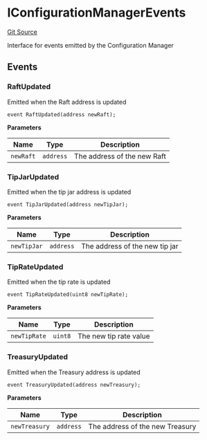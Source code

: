 # IConfigurationManagerEvents
[Git Source](https://github.com/OasisDEX/summer-earn-protocol/blob/f5de2d90d66614e7bd59fd42a9d06b870fe474cd/src/events/IConfigurationManagerEvents.sol)

Interface for events emitted by the Configuration Manager


## Events
### RaftUpdated
Emitted when the Raft address is updated


```solidity
event RaftUpdated(address newRaft);
```

**Parameters**

|Name|Type|Description|
|----|----|-----------|
|`newRaft`|`address`|The address of the new Raft|

### TipJarUpdated
Emitted when the tip jar address is updated


```solidity
event TipJarUpdated(address newTipJar);
```

**Parameters**

|Name|Type|Description|
|----|----|-----------|
|`newTipJar`|`address`|The address of the new tip jar|

### TipRateUpdated
Emitted when the tip rate is updated


```solidity
event TipRateUpdated(uint8 newTipRate);
```

**Parameters**

|Name|Type|Description|
|----|----|-----------|
|`newTipRate`|`uint8`|The new tip rate value|

### TreasuryUpdated
Emitted when the Treasury address is updated


```solidity
event TreasuryUpdated(address newTreasury);
```

**Parameters**

|Name|Type|Description|
|----|----|-----------|
|`newTreasury`|`address`|The address of the new Treasury|

